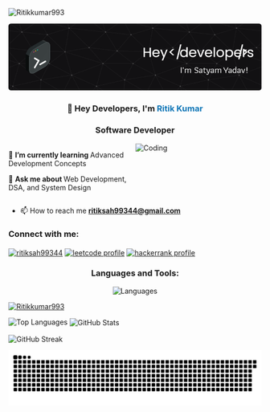 <p align="left"> 
  <img src="https://komarev.com/ghpvc/?username=Ritiksah99344&label=Profile%20views&color=0e75b6&style=flat" alt="Ritikkumar993" /> 
</p>

<img src="https://github.com/Ritikkumar993/Ritikkumar993/blob/main/github-header-image.png">

<h3 align="center">👋 Hey Developers, I'm <span style="color:#0e75b6;">Ritik Kumar</span></h3>
<h3 align="center">Software Developer</h3>

<div style="display:flex; justify-content: space-between;">
  <div>
    <p>🌱 <strong> I’m currently learning </strong> Advanced Development Concepts</p>
    <p>💬 <strong> Ask me about </strong> Web Development, DSA, and System Design</p>
  </div>
  <img align="right" alt="Coding" width="400" src="https://media.tenor.com/2uyENRmiUt0AAAAC/coding.gif">
</div>

- 📫 How to reach me **ritiksah99344@gmail.com**

<h3 align="left">Connect with me:</h3>
<p align="left">
<a href="https://www.codechef.com/users/ritiksah99344" target="blank"><img align="center" src="https://cdn.jsdelivr.net/npm/simple-icons@3.1.0/icons/codechef.svg" alt="ritiksah99344" height="30" width="40" /></a>
<a href="https://leetcode.com/u/ritiksah99344/" target="blank"><img align="center" src="https://raw.githubusercontent.com/rahuldkjain/github-profile-readme-generator/master/src/images/icons/Social/leet-code.svg" alt="leetcode profile" height="30" width="40" /></a>
<a href="https://www.hackerrank.com/ritiksah99344" target="blank"><img align="center" src="https://raw.githubusercontent.com/rahuldkjain/github-profile-readme-generator/master/src/images/icons/Social/hackerrank.svg" alt="hackerrank profile" height="30" width="40" /></a>
</p>

<div>
  <h3 align="center">Languages and Tools:</h3>
  <p align="center">
    <img src="https://skillicons.dev/icons?i=c,cpp,java,python,javascript,typescript,html,css,tailwind,bootstrap,npm,react,next,vite,laravel,nodejs,express,mongodb,mysql,postgres,redis,redux,firebase,docker,vercel,replit,git,github,gitlab,vscode,powershell,postman,figma,linux,ubuntu,jquery,bash" alt="Languages">
  </p>
</div>

<p align="left"> <a href="https://github.com/ryo-ma/github-profile-trophy"><img src="https://github-profile-trophy.vercel.app/?username=Ritikkumar993" alt="Ritikkumar993" /></a> </p>
<p><img align="left" src="https://github-readme-stats.vercel.app/api/top-langs?username=Ritikkumar993&show_icons=true&locale=en&layout=compact" alt="Top Languages" /></p>

<p>&nbsp;<img align="center" src="https://github-readme-stats.vercel.app/api?username=Ritikkumar993&show_icons=true&locale=en" alt="GitHub Stats" /></p>

<p><img align="center" src="https://github-readme-streak-stats.herokuapp.com/?user=Ritikkumar993&" alt="GitHub Streak" /></p>

<img src="https://github.com/SohaHussain/SohaHussain/blob/main/github-contribution-grid-snake.svg">
